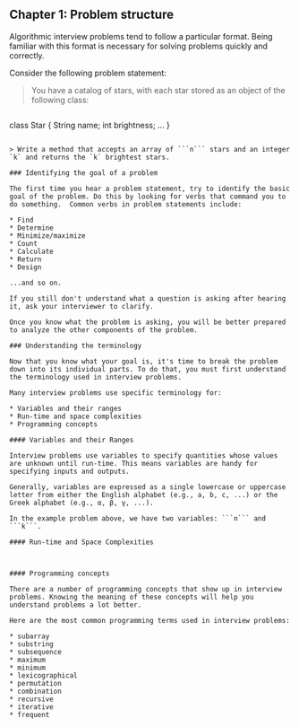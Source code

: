 ## Chapter 1: Problem structure

Algorithmic interview problems tend to follow a particular format. Being familiar with this format is necessary for solving problems quickly and correctly.

Consider the following problem statement:

> You have a catalog of stars, with each star stored as an object of the following class:

>```
class Star {
    String name;
    int brightness;
    ...
}
```

> Write a method that accepts an array of ```n``` stars and an integer `k` and returns the `k` brightest stars.

### Identifying the goal of a problem

The first time you hear a problem statement, try to identify the basic goal of the problem. Do this by looking for verbs that command you to do something.  Common verbs in problem statements include:

* Find
* Determine
* Minimize/maximize
* Count
* Calculate
* Return
* Design

...and so on.

If you still don't understand what a question is asking after hearing it, ask your interviewer to clarify.

Once you know what the problem is asking, you will be better prepared to analyze the other components of the problem.

### Understanding the terminology

Now that you know what your goal is, it's time to break the problem down into its individual parts. To do that, you must first understand the terminology used in interview problems.

Many interview problems use specific terminology for:

* Variables and their ranges
* Run-time and space complexities
* Programming concepts

#### Variables and their Ranges

Interview problems use variables to specify quantities whose values are unknown until run-time. This means variables are handy for specifying inputs and outputs.

Generally, variables are expressed as a single lowercase or uppercase letter from either the English alphabet (e.g., a, b, c, ...) or the Greek alphabet (e.g., α, β, γ, ...).

In the example problem above, we have two variables: ```n``` and ```k```.

#### Run-time and Space Complexities



#### Programming concepts

There are a number of programming concepts that show up in interview problems. Knowing the meaning of these concepts will help you understand problems a lot better.

Here are the most common programming terms used in interview problems:

* subarray
* substring
* subsequence
* maximum
* minimum
* lexicographical
* permutation
* combination
* recursive
* iterative
* frequent